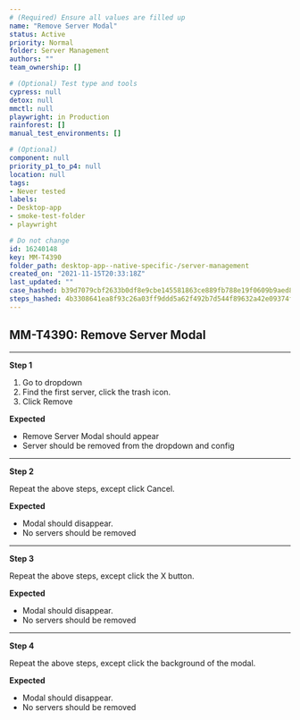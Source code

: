 ```yaml
---
# (Required) Ensure all values are filled up
name: "Remove Server Modal"
status: Active
priority: Normal
folder: Server Management
authors: ""
team_ownership: []

# (Optional) Test type and tools
cypress: null
detox: null
mmctl: null
playwright: in Production
rainforest: []
manual_test_environments: []

# (Optional)
component: null
priority_p1_to_p4: null
location: null
tags: 
- Never tested
labels: 
- Desktop-app
- smoke-test-folder
- playwright

# Do not change
id: 16240148
key: MM-T4390
folder_path: desktop-app--native-specific-/server-management
created_on: "2021-11-15T20:33:18Z"
last_updated: ""
case_hashed: b39d7079cbf2633b0df8e9cbe145581863ce889fb788e19f0609b9aed82d8cc1fd5ee6f91c74f52d4ded86b20ccb9244
steps_hashed: 4b3308641ea8f93c26a03ff9ddd5a62f492b7d544f89632a42e09374f80a7d4235fc6e0c40615c89e24c26acaf785a1b
---
```


## MM-T4390: Remove Server Modal

---

**Step 1**

1. Go to dropdown
2. Find the first server, click the trash icon.
3. Click Remove

**Expected**

- Remove Server Modal should appear
- Server should be removed from the dropdown and config

---

**Step 2**

Repeat the above steps, except click Cancel.

**Expected**

- Modal should disappear.
- No servers should be removed

---

**Step 3**

Repeat the above steps, except click the X button.

**Expected**

- Modal should disappear.
- No servers should be removed

---

**Step 4**

Repeat the above steps, except click the background of the modal.

**Expected**

- Modal should disappear.
- No servers should be removed
